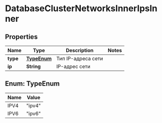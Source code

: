 

# DatabaseClusterNetworksInnerIpsInner


## Properties

| Name | Type | Description | Notes |
|------------ | ------------- | ------------- | -------------|
|**type** | [**TypeEnum**](#TypeEnum) | Тип IP-адреса сети |  |
|**ip** | **String** | IP-адрес сети |  |



## Enum: TypeEnum

| Name | Value |
|---- | -----|
| IPV4 | &quot;ipv4&quot; |
| IPV6 | &quot;ipv6&quot; |



